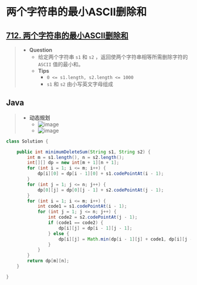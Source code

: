 # 两个字符串的最小ASCII删除和

## [712. 两个字符串的最小ASCII删除和](https://leetcode.cn/problems/minimum-ascii-delete-sum-for-two-strings/)

> - **Question**
>   - 给定两个字符串 `s1` 和 `s2` ，返回使两个字符串相等所需删除字符的 `ASCII` 值的最小和。
>   - **Tips**
>     - `0 <= s1.length, s2.length <= 1000`
>     - `s1` 和 `s2` 由小写英文字母组成

## Java

> - **动态规划**
>   - ![image](./images/两个字符串的最小ASCII删除和1.png)
>   - ![image](./images/两个字符串的最小ASCII删除和2.png)

```java
class Solution {

    public int minimumDeleteSum(String s1, String s2) {
        int m = s1.length(), n = s2.length();
        int[][] dp = new int[m + 1][n + 1];
        for (int i = 1; i <= m; i++) {
            dp[i][0] = dp[i - 1][0] + s1.codePointAt(i - 1);
        }
        for (int j = 1; j <= n; j++) {
            dp[0][j] = dp[0][j - 1] + s2.codePointAt(j - 1);
        }
        for (int i = 1; i <= m; i++) {
            int code1 = s1.codePointAt(i - 1);
            for (int j = 1; j <= n; j++) {
                int code2 = s2.codePointAt(j - 1);
                if (code1 == code2) {
                    dp[i][j] = dp[i - 1][j - 1];
                } else {
                    dp[i][j] = Math.min(dp[i - 1][j] + code1, dp[i][j - 1] + code2);
                }
            }
        }
        return dp[m][n];
    }

}
```
